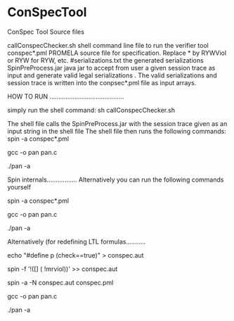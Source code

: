 # ConSpecTool
ConSpec Tool Source  files

callConspecChecker.sh         shell command line file to run the verifier tool
conspec*.pml                   PROMELA source file for specification. Replace * by RYWViol 			       or RYW for RYW, etc.
#serializations.txt            the generated serializations
SpinPreProcess.jar            java jar to accept from user a given session trace as input and  generate valid legal serializations . The valid serializations and session trace is written into the conpsec*.pml file as input arrays.


HOW TO RUN ..........................................

simply run the shell command:
sh callConspecChecker.sh

The shell file calls the SpinPreProcess.jar with the session trace given as an input string in the shell file
The shell file then runs the following commands:
spin -a conspec*.pml

gcc -o pan pan.c

./pan -a

Spin internals.................
Alternatively you can run the following commands yourself 

spin -a conspec*.pml

gcc -o pan pan.c

./pan -a

Alternatively (for redefining LTL formulas...........

echo "#define p (check==true)" > conspec.aut

spin -f '!([] ( !mrviol))' >> conspec.aut

spin -a -N conspec.aut conspec.pml

gcc -o pan pan.c

./pan -a

